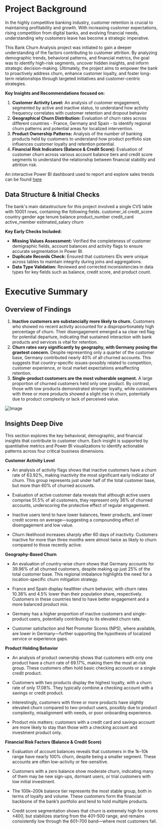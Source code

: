 # Project Background
In the highly competitive banking industry, customer retention is crucial to maintaining profitability and growth. With increasing customer expectations, rising competition from digital banks, and evolving financial needs, understanding why customers leave has become a strategic imperative.

This Bank Churn Analysis project was initiated to gain a deeper understanding of the factors contributing to customer attrition. By analyzing demographic trends, behavioral patterns, and financial metrics, the goal was to identify high-risk segments, uncover hidden insights, and inform strategic decision-making. Ultimately, the project aims to empower the bank to proactively address churn, enhance customer loyalty, and foster long-term relationships through targeted initiatives and customer-centric strategies.

**Key Insights and Recommendations focused on:**
1. **Customer Activity Level:** An analysis of customer engagement, segmented by active and inactive status, to understand how activity frequency correlates with customer retention and dropout behavior
2. **Geographical Churn Distribution:** Evaluation of churn rates across different countries - France, Germany and Spain - to identify regional churn patterns  and potential areas for localized intervention.
3. **Product Ownership Patterns:** Analysis of the number of banking products held by customers to understand how product portfolio size influences customer loyalty and retention potential.
4. **Financial Risk Indicators (Balance & Credit Score):** Evaluation of customer churn across various account balance tiers and credit score segments to understand the relationship between financial stability and attrition risk.

An interactive Power BI dashboard used to report and explore sales trends can be found [here](https://app.powerbi.com/links/KxNwjSGolO?ctid=16d83ee6-254a-469d-a6cc-54e2ca2313e7&pbi_source=linkShare)

## Data Structure & Initial Checks
The bank's main datastructure for this project involved a single CVS table with 10001 rows, containing the following fields.
customer_id
credit_score
country
gender
age
tenure
balance
product_number
credit_card
active_member
estimated_salary
churn

**Key Early Checks Included:**
- **Missing Values Assessment:** Verified the completeness of customer demigraphic fields, account balances and activity flags to ensure accurate segmentation in Power BI.
- **Duplicate Records Check:** Ensured that customers IDs were unique across tables to maintain integrity during joins and aggregations.
- **Data Type Validation:** Reviewed and corrected inconsistencies in data types for key fields such as balance, credit score, and product count. 


# Executive Summary
## Overview of Findings
1. **Inactive customers are substancially more likely to churn.** Customers who showed no recent activity accounted for a disproportionately high percentage of churn. Their disengagement emerged a sa clear red flag for potential departure, indicating that sustained interaction with bank products and services is vital for retention.
2. **Churn rates vary significantly by geography, with Germany posing the graetest concern.** Despite representing only a quarter of the customer base, Germany contributed nearly 40% of all churned accounts. This suggests that country-specific issues-possibly related to competition, customer experience, or local market expectations areaffecting retention.
3. **Single-product customers are the most vulnerable segment.** A large proportion of churned customers held only one product. By contrast, those with tow products demonstrated stronger loyalty, while customers with three or more products showed a slight rise in churn, potentially due to product complexity or lack of perceived value.

![Image](https://github.com/user-attachments/assets/d9fbf193-0f4b-4599-ae18-f44c9e126e0c)


## Insights Deep Dive

This section explores the key behavioral, demographic, and financial insights that contribute to customer churn. Each insight is supported by quantitative metrics and Power BI visualizations to identify actionable patterns across four critical business dimensions.

**Customer Activity Level**

- An analysis of activity flags shows that inactive customers have a churn rate of 63.92%, making inactivity the most significant early indicator of churn. This group represents just under half of the total customer base, but more than 60% of churned accounts.

- Evaluation of active customer data reveals that although active users comprise 51.5% of all customers, they represent only 36% of churned accounts, underscoring the protective effect of regular engagement.

- Inactive users tend to have lower balances, fewer products, and lower credit scores on average—suggesting a compounding effect of disengagement and low value.

- Churn likelihood increases sharply after 60 days of inactivity. Customers inactive for more than three months were almost twice as likely to churn compared to those recently active.




**Geography-Based Churn**

- An evaluation of country-wise churn shows that Germany accounts for 39.96% of all churned customers, despite making up just 25% of the total customer base. This regional imbalance highlights the need for a location-specific churn mitigation strategy.

- France and Spain display healthier churn behavior, with churn rates 10.38% and 4.5% lower than their population share, respectively. Customers in these countries tend to have better engagement and a more balanced product mix.

- Germany has a higher proportion of inactive customers and single-product users, potentially contributing to its elevated churn rate.

- Customer satisfaction and Net Promoter Scores (NPS), where available, are lower in Germany—further supporting the hypothesis of localized service or experience gaps.




**Product Holding Behavior**

- An analysis of product ownership shows that customers with only one product have a churn rate of 69.17%, making them the most at-risk group. These customers often hold basic checking accounts or a single credit product.

- Customers with two products display the highest loyalty, with a churn rate of only 17.08%. They typically combine a checking account with a savings or credit product.

- Interestingly, customers with three or more products have slightly elevated churn compared to two-product users, possibly due to product complexity, misalignment with needs, or poor onboarding experience.

- Product mix matters: customers with a credit card and savings account are more likely to stay than those with a checking account and investment product only.



**Financial Risk Factors (Balance & Credit Score)**

- Evaluation of account balances reveals that customers in the 1k–10k range have nearly 100% churn, despite being a smaller segment. These accounts are often low-activity or fee-sensitive.

- Customers with a zero balance show moderate churn, indicating many of them may be new sign-ups, dormant users, or trial customers with low initial investment.

- The 100k–200k balance tier represents the most stable group, both in terms of loyalty and volume. These customers form the financial backbone of the bank’s portfolio and tend to hold multiple products.

- Credit score segmentation shows that churn is extremely high for scores ≤400, but stabilizes starting from the 401–500 range, and remains consistently low through the 601–700 band—where most customers fall.






